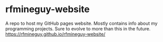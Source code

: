 # rfmineguy-website
A repo to host my GitHub pages website. Mostly contains info about my programming projects. Sure to evolve to more than this in the future.
https://rfmineguy.github.io/rfmineguy-website/
